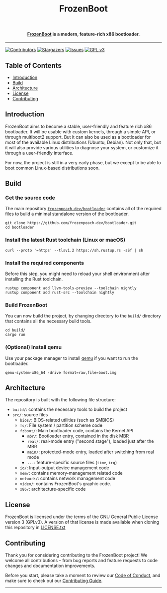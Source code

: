 <h1 align="center">
  <!--<a href="http://frozenpeach.org/fzboot"><img src="" alt="FrozenBoot" width="200"></a>-->
  FrozenBoot
</h1>
<br>
 <h4 align="center"><a href="https://frozenpeach.org/fzboot" target="_blank">FrozenBoot</a> is a modern, feature-rich x86 bootloader.</h4>

---

[![Contributors][contributors-shield]][contributors-url]
[![Stargazers][stars-shield]][stars-url]
[![Issues][issues-shield]][issues-url]
[![GPL v3][license-shield]][license-url]

## Table of Contents

- [Introduction](#introduction)
- [Build](#build)
- [Architecture](#architecture)
- [License](#license)
- [Contributing](#contributing)

## Introduction

FrozenBoot aims to become a stable, user-friendly and feature rich x86 bootloader. It will be usable
with custom kernels, through a simple API, or through multiboot2 support. But it can also be used as
a bootloader for most of the available Linux distributions (Ubuntu, Debian).
Not only that, but it will also provide various utilities to diagnose your system, or customize it
through a user-friendly interface.

For now, the project is still in a very early phase, but we except to be able to boot common Linux-based
distributions soon.

## Build

### Get the source code

The main repository [`frozenpeach-dev/bootloader`](https://github.com/frozenpeach-dev/bootloader) contains all
of the required files to build a minimal standalone version of the bootloader.

```shell
git clone https://github.com/frozenpeach-dev/bootloader.git
cd bootloader
```

### Install the latest Rust toolchain (Linux or macOS)

```shell
curl --proto '=https' --tlsv1.2 https://sh.rustup.rs -sSf | sh
```

### Install the required components

Before this step, you might need to reload your shell environment after installing the Rust toolchain.

```shell
rustup component add llvm-tools-preview --toolchain nightly
rustup component add rust-src --toolchain nightly
```

### Build FrozenBoot

You can now build the project, by changing directory to the `build/` directory that contains all the
necessary build tools.

```shell
cd build/
cargo run
````

### (Optional) Install qemu

Use your package manager to install [qemu](https://www.qemu.org/download/#source) if you want to run the bootloader.

```shell
qemu-system-x86_64 -drive format=raw,file=boot.img
```

## Architecture

The repository is built with the following file structure:
- `build/`: contains the necessary tools to build the project
- `src/`: source files
  - `bios/`: BIOS-related utilities (such as SMBIOS)
  - `fs/`: File system / partition scheme code
  - `fzboot/`: Main bootloader code, contains the Kernel API
    - `mbr/`: Bootloader entry, contained in the disk MBR
    - `real/`: real-mode entry ("second stage"), loaded just after the MBR
    - `main/`: protected-mode entry, loaded after switching from real mode
    - `...`: feature-specific source files (`time`, `irq`)
  - `io/`: Input-output device management code
  - `mem/`: contains memory-management related code
  - `network/`: contains network management code
  - `video/`: contains FrozenBoot's graphic code.
  - `x86/`: architecture-specific code

## License

FrozenBoot is licensed under the terms of the GNU General Public License version 3 (GPLv3).
A version of that license is made available when cloning this repository in [LICENSE.txt](LICENSE.txt)

## Contributing

Thank you for considering contributing to the FrozenBoot project!
We welcome all contributions – from bug reports and feature requests to code changes and documentation improvements.

Before you start, please take a moment to review our [Code of Conduct](), and make sure to check out our
[Contributing Guide]().



---


[contributors-shield]: https://img.shields.io/github/contributors/frozenpeach-dev/bootloader.svg?style=for-the-badge
[contributors-url]: https://github.com/frozenpeach-dev/bootloader/graphs/contributors
[license-shield]: https://img.shields.io/github/license/frozenpeach-dev/bootloader.svg?style=for-the-badge
[license-url]: https://github.com/frozenpeach-dev/bootloader/blob/master/LICENSE.txt
[stars-shield]: https://img.shields.io/github/stars/frozenpeach-dev/bootloader?style=for-the-badge
[stars-url]: https://github.com/frozenpeach-dev/bootloader/stargazers
[issues-shield]: https://img.shields.io/github/issues/frozenpeach-dev/bootloader?style=for-the-badge
[issues-url]: https://github.com/frozenpeach-dev/bootloader/issues
